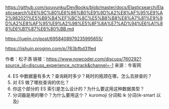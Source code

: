 https://github.com/souyunku/DevBooks/blob/master/docs/Elasticsearch/Elasticsearch%E6%9C%80%E6%96%B0%E9%9D%A2%E8%AF%95%E9%A2%982021%E5%B9%B4%EF%BC%8C%E5%B8%B8%E8%A7%81%E9%9D%A2%E8%AF%95%E9%A2%98%E5%8F%8A%E7%AD%94%E6%A1%88%E6%B1%87%E6%80%BB.md

https://juejin.cn/post/6958408979235995655/

https://jishuin.proginn.com/p/763bfbd31fed

作者：松子酒
链接：https://www.nowcoder.com/discuss/760292?source_id=discuss_experience_nctrack&channel=-1
来源：牛客网

4. ES 中数据量有多大？查询耗时多少？耗时的瓶颈在哪，怎么去排查的？
5. 对 ES 做了哪些查询的优化？
6. 你这个部分的 ES 索引是怎么设计的？为什么要这用这种数据类型？
7. 分词器是用的哪个？为什么要用这个？
   kuromoji 分词和 ik 分词(ik-smart 以及)
